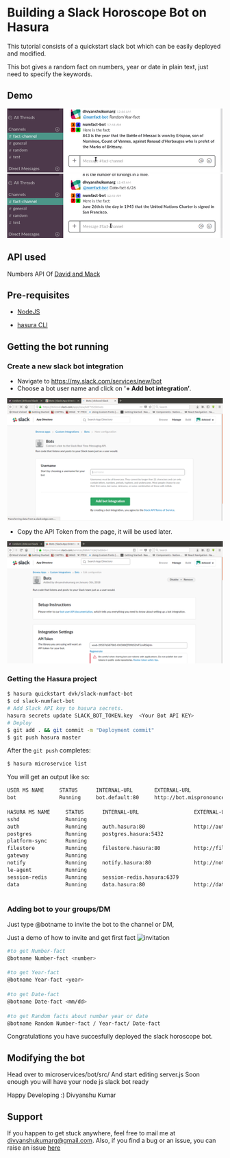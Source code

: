 # Building a Slack Horoscope Bot on Hasura

This tutorial consists of a quickstart slack bot which can be easily deployed and modified.

This bot gives a random fact on numbers, year or date in plain text, just need to specify the keywords.

## Demo
 ![demo1](https://github.com/dvkcool/slack-numfact-bot/blob/master/demo/demo1.gif?raw=true)
 ![demo2](https://github.com/dvkcool/slack-numfact-bot/blob/master/demo/demo2.gif?raw=true)



## API used

Numbers API Of [David and Mack](http://numbersapi.com)


## Pre-requisites

* [NodeJS](https://nodejs.org)

* [hasura CLI](https://docs.hasura.io/0.15/manual/install-hasura-cli.html)

## Getting the bot running

### Create a new slack bot integration

* Navigate to https://my.slack.com/services/new/bot
* Choose a bot user name and click on **'+ Add bot integration’**.

![Bot creation](https://github.com/dvkcool/slack-tic-tac-toe-bot/blob/master/demo/bot-name.png?raw=true)

* Copy the API Token from the page, it will be used later.

![Bot API screen](https://github.com/dvkcool/slack-tic-tac-toe-bot/blob/master/demo/bot-api-key.png?raw=true)



### Getting the Hasura project

```sh
$ hasura quickstart dvk/slack-numfact-bot
$ cd slack-numfact-bot
# Add Slack API key to hasura secrets. 
hasura secrets update SLACK_BOT_TOKEN.key  <Your Bot API KEY>
# Deploy
$ git add . && git commit -m "Deployment commit"
$ git push hasura master
```

After the `git push` completes:

```sh
$ hasura microservice list
```

You will get an output like so:

```sh
USER MS NAME     STATUS      INTERNAL-URL       EXTERNAL-URL            
bot              Running     bot.default:80     http://bot.mispronounce16.hasura-app.io

HASURA MS NAME     STATUS      INTERNAL-URL                  EXTERNAL-URL 
sshd               Running                                   
auth               Running     auth.hasura:80                http://auth.mispronounce16.hasura-app.io
postgres           Running     postgres.hasura:5432          
platform-sync      Running                                   
filestore          Running     filestore.hasura:80           http://filestore.mispronounce16.hasura-app.io
gateway            Running                                   
notify             Running     notify.hasura:80              http://notify.mispronounce16.hasura-app.io
le-agent           Running                                   
session-redis      Running     session-redis.hasura:6379     
data               Running     data.hasura:80                http://data.mispronounce16.hasura-app.io



```


### Adding bot to your groups/DM
Just type @botname to invite the bot to the channel or DM,

Just a demo of how to invite and get first fact
![invitation](https://github.com/dvkcool/slack-horoscope-bot/blob/master/demo/inviting-num.gif?raw=true)

```sh
#to get Number-fact
@botname Number-fact <number>

#to get Year-fact
@botname Year-fact <year>

#to get Date-fact
@botname Date-fact <mm/dd>

#to get Random facts about number year or date
@botname Random Number-fact / Year-fact/ Date-fact 

```


Congratulations you have succesfully deployed the slack horoscope bot.


## Modifying the bot

Head over to microservices/bot/src/
And start editing server.js
Soon enough you will have your node js slack bot ready

Happy Developing :)
Divyanshu Kumar
## Support

If you happen to get stuck anywhere, feel free to mail me at divyanshukumarg@gmail.com. Also, if you find a bug or an issue, you can raise an issue [here](https://github.com/dvkcool/slack-numfact-bot)
